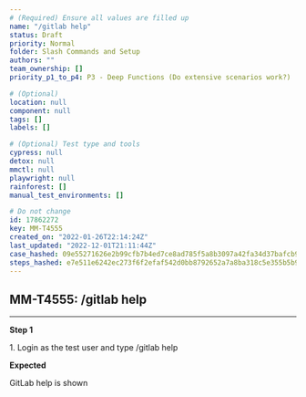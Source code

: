 ```yaml
---
# (Required) Ensure all values are filled up
name: "/gitlab help"
status: Draft
priority: Normal
folder: Slash Commands and Setup
authors: ""
team_ownership: []
priority_p1_to_p4: P3 - Deep Functions (Do extensive scenarios work?)

# (Optional)
location: null
component: null
tags: []
labels: []

# (Optional) Test type and tools
cypress: null
detox: null
mmctl: null
playwright: null
rainforest: []
manual_test_environments: []

# Do not change
id: 17862272
key: MM-T4555
created_on: "2022-01-26T22:14:24Z"
last_updated: "2022-12-01T21:11:44Z"
case_hashed: 09e55271626e2b99cfb7b4ed7ce8ad785f5a8b3097a42fa34d37bafcb907a941937e19653e21577dae9d467ccfc59316
steps_hashed: e7e511e6242ec273f6f2efaf542d0bb8792652a7a8ba318c5e355b5b96d9d42650dc85c4d8d115338a11032108456426
---
```


<!-- (Auto-generated) Based on frontmatter's "key" and "name" -->

## MM-T4555: /gitlab help

---

**Step 1**

1\. Login as the test user and type /gitlab help

**Expected**

GitLab help is shown
